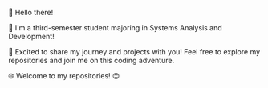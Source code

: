 👋 Hello there! 

🔭 I'm a third-semester student majoring in Systems Analysis and Development!

🚀 Excited to share my journey and projects with you! Feel free to explore my repositories and join me on this coding adventure.

🌐 Welcome to my repositories! 😊
